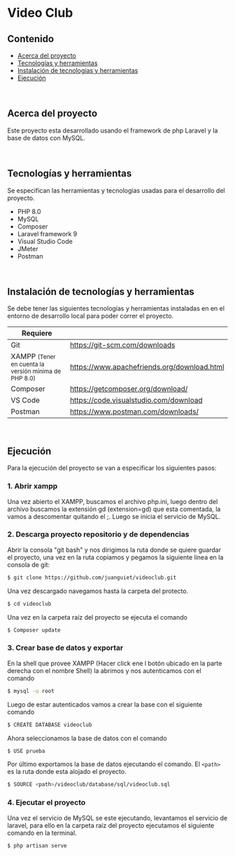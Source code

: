 # Video Club

## Contenido

- [Acerca del proyecto](#acerca-del-proyecto)
- [Tecnologías y herramientas](#tecnologías-y-herramientas)
- [Instalación de tecnologías y herramientas](#instalación-de-tecnologías-y-herramientas)
- [Ejecución](#ejecución)

<br>

## Acerca del proyecto

Este proyecto esta desarrollado usando el framework de php Laravel y la base de datos con MySQL.

<br>

## Tecnologías y herramientas

Se especifican las herramientas y tecnologías usadas para el desarrollo del proyecto.

- PHP 8.0
- MySQL
- Composer
- Laravel framework 9
- Visual Studio Code
- JMeter
- Postman

<br>

## Instalación de tecnologías y herramientas

Se debe tener las siguientes tecnologías y herramientas instaladas en en el entorno de desarrollo local para poder correr el proyecto.

| Requiere      |  |
|---------------| ------ |
| Git                                             | https://git-scm.com/downloads |
| XAMPP <small>(Tener en cuenta la versión mínima de PHP 8.0)<small>   | https://www.apachefriends.org/download.html |
| Composer                                        | https://getcomposer.org/download/ |
| VS Code                                         | https://code.visualstudio.com/download |
| Postman                                         | https://www.postman.com/downloads/ |

<br>

## Ejecución

Para la ejecución del proyecto se van a especificar los siguientes pasos:

### 1. Abrir xampp

Una vez abierto el XAMPP, buscamos el archivo php.ini, luego dentro del archivo buscamos la extensión gd (extension=gd) que esta comentada, la vamos a descomentar quitando el ;. Luego se inicia el servicio de MySQL. 

### 2. Descarga proyecto repositorio y de dependencias

Abrir la consola "git bash" y nos dirigimos la ruta donde se quiere guardar el proyecto, una vez en la ruta copiamos y pegamos la siguiente línea en la consola de git:

```sh
$ git clone https://github.com/juanguiet/videoclub.git
```

Una vez descargado navegamos hasta la carpeta del protecto.

```sh
$ cd videoclub
```

Una vez en la carpeta raíz del proyecto se ejecuta el comando

```sh
$ Composer update
```

### 3. Crear base de datos y exportar

En la shell que provee XAMPP (Hacer click ene l botón ubicado en la parte derecha con el nombre Shell) la abrimos y nos autenticamos con el comando 

```sh
$ mysql -u root
```

Luego de estar autenticados vamos a crear la base con el siguiente comando

```sh
$ CREATE DATABASE videoclub
```

Ahora seleccionamos la base de datos con el comando

```sh
$ USE prueba
```

Por último exportamos la base de datos ejecutando el comando. El `<path>` es la ruta donde esta alojado el proyecto.

```sh
$ SOURCE <path>/videoclub/database/sql/videoclub.sql
```

### 4. Ejecutar el proyecto

Una vez el servicio de MySQL se este ejecutando, levantamos el servicio de laravel, para ello en la carpeta raíz del proyecto ejecutamos el siguiente comando en la terminal.

```sh
$ php artisan serve
```